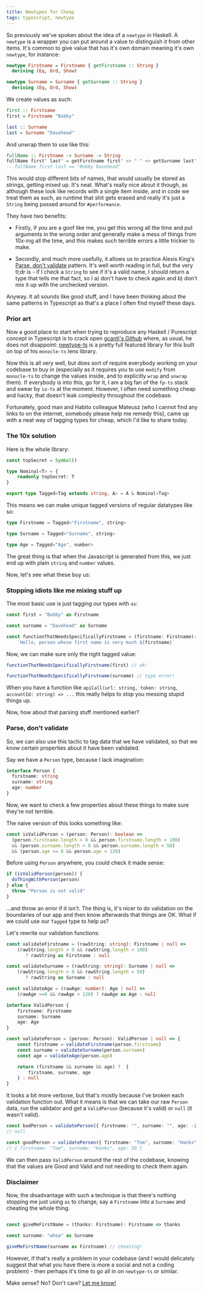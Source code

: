 ```yaml
---
title: Newtypes for Cheap
tags: typescript, newtype
---
```


So previously we've spoken about the idea of a `newtype` in Haskell. A
`newtype` is a wrapper you can put around a value to distinguish it from other
items. It's common to give value that has it's own domain meaning it's own
`newtype`, for instance:

```haskell
newtype Firstname = Firstname { getFirstname :: String }
  deriving (Eq, Ord, Show)

newtype Surname = Surname { getSurname :: String }
  deriving (Eq, Ord, Show)
```

We create values as such:

```haskell
first :: Firstname
first = Firstname "Bobby"

last :: Surname
last = Surname "Davehead"
```

And unwrap them to use like this:

```haskell
fullName :: Firstname -> Surname -> String
fullName first' last' = getFirstname first' <> " " <> getSurname last'
-- fullName first last == "Bobby Davehead"
```

This would stop different bits of names, that would usually be stored as
strings, getting mixed up. It's neat. What's really nice about it though, as although
these look like records with a single item inside, and in code we treat them as
such, as runtime that shit gets erased and really it's just a `String` being
passed around for `#performance`.

They have two benefits:

* Firstly, if you are a goof like me, you get this wrong all the time and put
   arguments in the wrong order and generally make a mess of things from
10x-ing all the time, and this makes such terrible errors a little trickier to
make.

* Secondly, and much more usefully, it allows us to practice Alexis King's
   [Parse, don't
validate](https://lexi-lambda.github.io/blog/2019/11/05/parse-don-t-validate/)
pattern. It's well worth reading in full, but the very tl;dr is - if I check a
`String` to see if it's a valid name, I should return a type that tells me
that fact, so I a) don't have to check again and b) don't mix it up with the
unchecked version.

Anyway. It all sounds like good stuff, and I have been thinking about the same
patterns in Typescript as that's a place I often find myself these days.

### Prior art

Now a good place to start when trying to reproduce any Haskell / Purescript
concept in Typescript is to crack open [gcanti's
Github](https://github.com/gcanti) where, as usual, he does not disappoint:
[newtype-ts](https://github.com/gcanti/newtype-ts) is a pretty full featured
library for this built on top of his `monocle-ts` lens library.

Now this is all very well, but does sort of require everybody working on your
codebase to buy in (especially as it requires you to use `modify` from
`monocle-ts` to change the values inside, and to explicitly `wrap` and `unwrap`
them). If everybody is into this, go for it, I am a big fan of the `fp-ts`
stack and swear by `io-ts` at the moment. However, I often need something cheap and hacky, that doesn't leak complexity throughout the codebase.

Fortunately, good man and Habito colleague Mateusz (who I cannot find any links to on
the internet, somebody please help me remedy this), came up with a neat way of
tagging types for cheap, which I'd like to share today.

### The 10x solution

Here is the whole library:

```typescript
const topSecret = Symbol()

type Nominal<T> = {
    readonly topSecret: T
}

export type Tagged<Tag extends string, A> = A & Nominal<Tag>
```


This means we can make unique tagged versions of regular datatypes like so: 

```typescript
type Firstname = Tagged<"Firstname", string>

type Surname = Tagged<"Surname", string>

type Age = Tagged<"Age", number>
```

The great thing is that when the Javascript is generated from this, we just
end up with plain `string` and `number` values.

Now, let's see what these buy us:

### Stopping idiots like me mixing stuff up

The most basic use is just tagging our types with `as`:

```typescript
const first = "Bobby" as Firstname

const surname = "Davehead" as Surname

const functionThatNeedsSpecificallyFirstname = (firstname: Firstname): string =>
    `Hello, person whose first name is very much ${firstname}`
```

Now, we can make sure only the right tagged value:

```typescript
functionThatNeedsSpecificallyFirstname(first) // ok!

functionThatNeedsSpecificallyFirstname(surname) // type error!
```

When you have a function like `apiCall(url: string, token: string, accountId:
string) => ...` this really helps to stop you messing stupid things up.

Now, how about that parsing stuff mentioned earlier?

### Parse, don't validate

So, we can also use this tactic to tag data that we have validated, so that we
know certain properties about it have been validated.

Say we have a `Person` type, because I lack imagination:

```typescript
interface Person {
  firstname: string
  surname: string
  age: number
}
```

Now, we want to check a few properties about these things to make sure they're
not terrible.

The naive version of this looks something like:

```typescript
const isValidPerson = (person: Person): boolean => 
  (person.firstname.length > 0 && person.firstname.length < 100)
  && (person.surname.length > 0 && person.surname.length < 50)
  && (person.age >= 0 && person.age < 120)
```

Before using `Person` anywhere, you could check it made sense:

```typescript
if (isValidPerson(person)) {
  doThingWithPerson(person)
} else {
  throw "Person is not valid"
}
```

...and throw an error if it isn't. The thing is, it's nicer to do validation on the boundaries of
our app and then know afterwards that things are OK. What if we could use our `Tagged` type
to help us?

Let's rewrite our validation functions:

```typescript
const validateFirstname = (rawString: string): Firstname | null => 
    (rawString.length > 0 && rawString.length < 100) 
       ? rawString as Firstname : null

const validateSurname = (rawString: string): Surname | null => 
    (rawString.length > 0 && rawString.length < 50) 
       ? rawString as Surname : null

const validateAge = (rawAge: number): Age | null => 
    (rawAge >=0 && rawAge < 120) ? rawAge as Age : null

interface ValidPerson {
    firstname: Firstname
    surname: Surname
    age: Age
}

const validatePerson = (person: Person): ValidPerson | null => {
    const firstname = validateFirstname(person.firstname)
    const surname = validateSurname(person.surname)
    const age = validateAge(person.age)

    return (firstname && surname && age) ?  {
        firstname, surname, age
    } : null
}
```

It looks a bit more verbose, but that's mostly because I've broken each
validation function out. What it means is that we can take our raw `Person`
data, run the validator and get a `ValidPerson` (because it's valid) or `null`
(it wasn't valid).

```typescript
const badPerson = validatePerson({ firstname: "", surname: "", age: -1 })
// null

const goodPerson = validatePerson({ firstname: "Tom", surname: "Hanks", age: 50 })
// { firstname: "Tom", surname: "Hanks", age: 50 }
```

We can then pass `ValidPerson` around the rest of the codebase, knowing that
the values are Good and Valid and not needing to check them again.

### Disclaimer

Now, the disadvantage with such a technique is that there's nothing stopping me
just using `as` to change, say a `Firstname` into a `Surname` and cheating the
whole thing. 

```typescript

const giveMeFirstName = (thanks: Firstname): Firstname => thanks

const surname: "whoa" as Surname

giveMeFirstName(surname as Firstname) // cheating!
```

However, if that's really a problem in your codebase (and I would
delicately suggest that what you have there is more a social and not a coding
problem) - then perhaps it's time to go all in on `newtype-ts` or similar.

Make sense? No? Don't care? [Let me know!](/contact.html)
